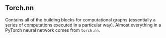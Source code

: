 

## Torch.nn

Contains all of the building blocks for computational graphs (essentially a series of computations executed in a particular way). Almost everything in a PyTorch neural network comes from `torch.nn`. 